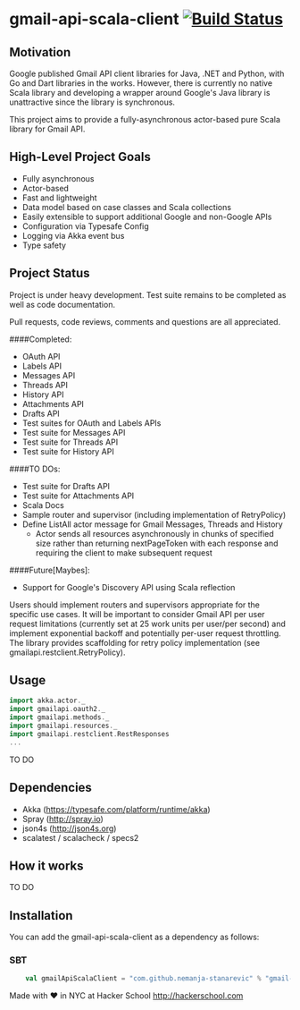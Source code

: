 # gmail-api-scala-client [![Build Status](https://travis-ci.org/nemanja-stanarevic/gmail-api-scala-client.svg?branch=master)](https://travis-ci.org/nemanja-stanarevic/gmail-api-scala-client)

## Motivation
Google published Gmail API client libraries for Java, .NET and Python, with Go
and Dart libraries in the works. However, there is currently no native Scala
library and developing a wrapper around Google's Java library is unattractive
since the library is synchronous.

This project aims to provide a fully-asynchronous actor-based pure Scala library
for Gmail API.

## High-Level Project Goals
* Fully asynchronous
* Actor-based 
* Fast and lightweight
* Data model based on case classes and Scala collections
* Easily extensible to support additional Google and non-Google APIs
* Configuration via Typesafe Config
* Logging via Akka event bus
* Type safety

## Project Status

Project is under heavy development. Test suite remains to be completed as well
as code documentation.

Pull requests, code reviews, comments and questions are all appreciated.

####Completed:
* OAuth API
* Labels API
* Messages API
* Threads API
* History API
* Attachments API
* Drafts API
* Test suites for OAuth and Labels APIs
* Test suite for Messages API
* Test suite for Threads API
* Test suite for History API

####TO DOs:
* Test suite for Drafts API
* Test suite for Attachments API
* Scala Docs
* Sample router and supervisor (including implementation of RetryPolicy)
* Define ListAll actor message for Gmail Messages, Threads and History
  - Actor sends all resources asynchronously in chunks of specified size
    rather than returning nextPageToken with each response and requiring the 
    client to make subsequent request

####Future[Maybes]:
* Support for Google's Discovery API using Scala reflection

Users should implement routers and supervisors appropriate for the specific
use cases. It will be important to consider Gmail API per user request
limitations (currently set at 25 work units per user/per second) and implement
exponential backoff and potentially per-user request throttling. The library
provides scaffolding for retry policy implementation (see gmailapi.restclient.RetryPolicy).

## Usage

```scala
import akka.actor._
import gmailapi.oauth2._
import gmailapi.methods._
import gmailapi.resources._
import gmailapi.restclient.RestResponses
...
```

TO DO

## Dependencies

* Akka (https://typesafe.com/platform/runtime/akka)
* Spray (http://spray.io)
* json4s (http://json4s.org)
* scalatest / scalacheck / specs2

## How it works

TO DO

## Installation

You can add the gmail-api-scala-client as a dependency as follows:

### SBT

```scala
    val gmailApiScalaClient = "com.github.nemanja-stanarevic" % "gmail-api-scala-client" % "0.1"
```

Made with ❤ in NYC at Hacker School <http://hackerschool.com>
